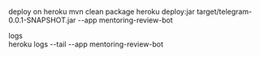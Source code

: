 deploy on heroku mvn clean package heroku deploy:jar target/telegram-0.0.1-SNAPSHOT.jar --app mentoring-review-bot

logs  
heroku logs --tail --app mentoring-review-bot

